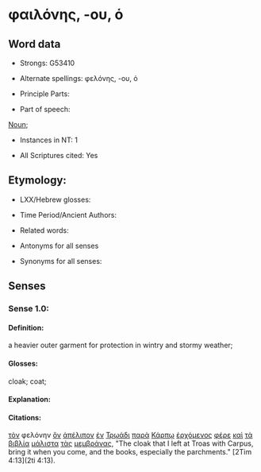 # φαιλόνης, -ου, ὁ

<!-- Status: S2=NeedsFinalCheck -->
<!-- Lexica used for edits: BDAG, FFM, LN, A-S -->

## Word data

* Strongs: G53410

* Alternate spellings: φελόνης, -ου, ὁ 

* Principle Parts: 

* Part of speech: 

[Noun](http://ugg.readthedocs.io/en/latest/noun.html); 

* Instances in ΝΤ: 1

* All Scriptures cited: Yes

## Etymology: 

* LXX/Hebrew glosses: 

* Time Period/Ancient Authors: 

* Related words: 

* Antonyms for all senses

* Synonyms for all senses: 

## Senses 

### Sense 1.0:

#### Definition: 

a heavier outer garment for protection in wintry and stormy weather;

#### Glosses:

cloak; coat;

#### Explanation:

#### Citations:

[τὸν](../G35880/01.md) φελόνην [ὃν](../G37390/01.md) [ἀπέλιπον](../G06200/01.md) [ἐν](../G17220/01.md) [Τρῳάδι](../G51740/01.md) [παρὰ](../G38440/01.md) [Κάρπῳ](../G25910/01.md) [ἐρχόμενος](../G20640/01.md) [φέρε](../G53420/01.md) [καὶ](../G25320/01.md) [τὰ](../G35880/01.md) [βιβλία](../G09750/01.md) [μάλιστα](../G31220/01.md) [τὰς](../G35880/01.md) [μεμβράνας](../G32000/01.md), "The cloak that I left at Troas with Carpus, bring it when you come, and the books, especially the parchments." [2Tim 4:13](2ti 4:13). 


